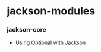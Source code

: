 # jackson-modules

### jackson-core

- [Using Optional with Jackson](jackson-modules/jackson-core/docs/Jackson_Optional.md)